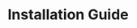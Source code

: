 # Installation Guide

<!-- 
This installation guide should provide comprehensive instructions for setting up the
DCP AI Scouting Platform in different environments. It should cover all prerequisites,
installation steps, configuration options, and verification procedures. The guide should
be clear enough for both developers and system administrators to follow.
-->

